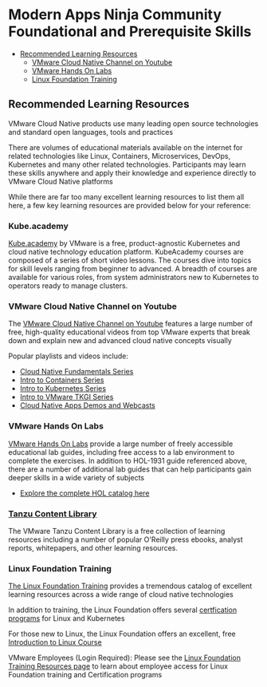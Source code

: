 # Modern Apps Ninja Community Foundational and Prerequisite Skills

- [Recommended Learning Resources](#recommended-learning-resources)
  - [VMware Cloud Native Channel on Youtube](#vmware-cloud-native-channel-on-youtube)
  - [VMware Hands On Labs](#vmware-hands-on-labs)
  - [Linux Foundation Training](#linux-foundation-training)

## Recommended Learning Resources

VMware Cloud Native products use many leading open source technologies and standard open languages, tools and practices

There are volumes of educational materials available on the internet for related technologies like Linux, Containers, Microservices, DevOps, Kubernetes and many other related technologies. Participants may learn these skills anywhere and apply their knowledge and experience directly to VMware Cloud Native platforms 

While there are far too many excellent learning resources to list them all here, a few key learning resources are provided below for your reference:

### Kube.academy

[Kube.academy](https://kube.academy) by VMware is a free, product-agnostic Kubernetes and cloud native technology education platform. KubeAcademy courses are composed of a series of short video lessons. The courses dive into topics for skill levels ranging from beginner to advanced. A breadth of courses are available for various roles, from system administrators new to Kubernetes to operators ready to manage clusters.

### VMware Cloud Native Channel on Youtube

The [VMware Cloud Native Channel on Youtube](https://www.youtube.com/channel/UCdkGV51Nu0unDNT58bHt9bg) features a large number of free, high-quality educational videos from top VMware experts that break down and explain new and advanced cloud native concepts visually

Popular playlists and videos include: 

- [Cloud Native Fundamentals Series](https://www.youtube.com/playlist?list=PL7bmigfV0EqQBOvECgGv1ZVavPxDJYKCL)
- [Intro to Containers Series](https://www.youtube.com/playlist?list=PL7bmigfV0EqQt5_pBPQ8tsZjI1w68-e0H)
- [Intro to Kubernetes Series](https://www.youtube.com/playlist?list=PL7bmigfV0EqQw4WnD0wF-SRBYttCFeBbF)
- [Intro to VMware TKGI Series](https://www.youtube.com/playlist?list=PL7bmigfV0EqQErnfLXSI2yEUGRN6FOK_o)
- [Cloud Native Apps Demos and Webcasts](https://www.youtube.com/playlist?list=PL7bmigfV0EqQzsvOcT8KYfulg-lpNsooC)

### VMware Hands On Labs

[VMware Hands On Labs](https://communities.vmware.com/community/vmtn/resources/how) provide a large number of freely accessible educational lab guides, including free access to a lab environment to complete the exercises. In addition to HOL-1931 guide referenced above, there are a number of additional lab guides that can help participants gain deeper skills in a wide variety of subjects

- [Explore the complete HOL catalog here](https://labs.hol.vmware.com/HOL/catalogs/catalog/all)

### [Tanzu Content Library](https://tanzu.vmware.com/content-library)

The VMware Tanzu Content Library is a free collection of learning resources including a number of popular O'Reilly press ebooks, analyst reports, whitepapers, and other learning resources. 

### Linux Foundation Training

[The Linux Foundation Training](https://training.linuxfoundation.org/training/plan-your-training/) provides a tremendous catalog of excellent learning resources across a wide range of cloud native technologies

In addition to training, the Linux Foundation offers several [certfication programs](https://training.linuxfoundation.org/certification/) for Linux and Kubernetes

For those new to Linux, the Linux Foundation offers an excellent, free [Introduction to Linux Course](https://training.linuxfoundation.org/training/introduction-to-linux/)

VMware Employees (Login Required): Please see the [Linux Foundation Training Resources page](https://confluence.eng.vmware.com/pages/viewpage.action?pageId=286729005) to learn about employee access for Linux Foundation training and Certification programs
